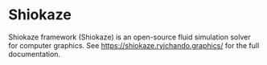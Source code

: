 # Shiokaze
Shiokaze framework (Shiokaze) is an open-source fluid simulation solver for computer graphics. See https://shiokaze.ryichando.graphics/ for the full documentation.
